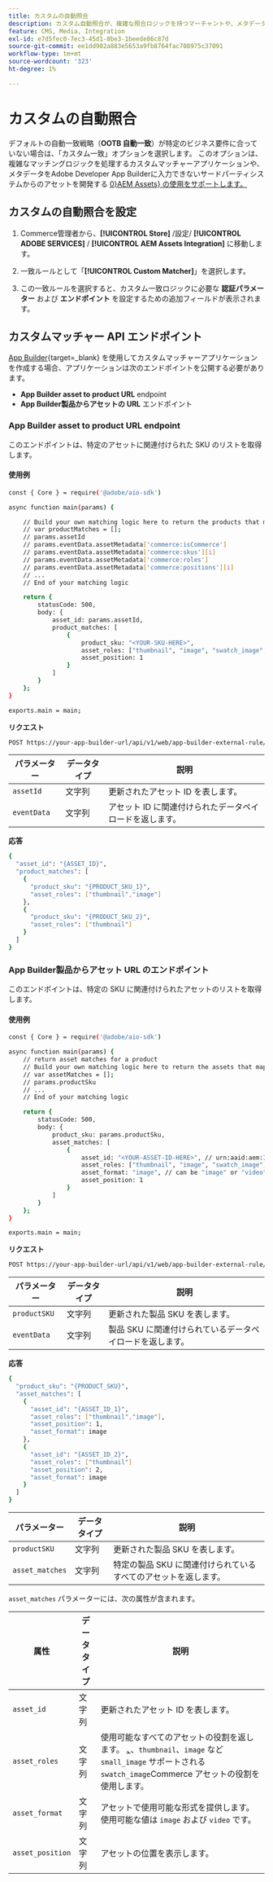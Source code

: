 ```yaml
---
title: カスタムの自動照合
description: カスタム自動照合が、複雑な照合ロジックを持つマーチャントや、メタデータをAEM Assetsに入力できないサードパーティシステムに依存するマーチャントにとって特に役立つ仕組みを説明します。
feature: CMS, Media, Integration
exl-id: e7d5fec0-7ec3-45d1-8be3-1beede86c87d
source-git-commit: ee1dd902a883e5653a9fb8764fac708975c37091
workflow-type: tm+mt
source-wordcount: '323'
ht-degree: 1%

---
```


# カスタムの自動照合

デフォルトの自動一致戦略（**OOTB 自動一致**）が特定のビジネス要件に合っていない場合は、「カスタム一致」オプションを選択します。 このオプションは、複雑なマッチングロジックを処理するカスタムマッチャーアプリケーションや、メタデータをAdobe Developer App Builderに入力できないサードパーティシステムからのアセットを開発する [0&rbrace;AEM Assets&rbrace; の使用をサポートします。](https://experienceleague.adobe.com/en/docs/commerce-learn/tutorials/adobe-developer-app-builder/introduction-to-app-builder)

## カスタムの自動照合を設定

1. Commerce管理者から、**[!UICONTROL Store]** /設定/ **[!UICONTROL ADOBE SERVICES]** / **[!UICONTROL AEM Assets Integration]** に移動します。

1. 一致ルールとして「**[!UICONTROL Custom Matcher]**」を選択します。

1. この一致ルールを選択すると、カスタム一致ロジックに必要な **認証パラメーター** および **エンドポイント** を設定するための追加フィールドが表示されます。

## カスタムマッチャー API エンドポイント

[App Builder](https://experienceleague.adobe.com/en/docs/commerce-learn/tutorials/adobe-developer-app-builder/introduction-to-app-builder){target=_blank} を使用してカスタムマッチャーアプリケーションを作成する場合、アプリケーションは次のエンドポイントを公開する必要があります。

* **App Builder asset to product URL** endpoint
* **App Builder製品からアセットの URL** エンドポイント

### App Builder asset to product URL endpoint

このエンドポイントは、特定のアセットに関連付けられた SKU のリストを取得します。

#### 使用例

```bash
const { Core } = require('@adobe/aio-sdk')

async function main(params) {

    // Build your own matching logic here to return the products that map to the assetId
    // var productMatches = [];
    // params.assetId
    // params.eventData.assetMetadata['commerce:isCommerce']
    // params.eventData.assetMetadata['commerce:skus'][i]
    // params.eventData.assetMetadata['commerce:roles']
    // params.eventData.assetMetadata['commerce:positions'][i]
    // ...
    // End of your matching logic

    return {
        statusCode: 500,
        body: {
            asset_id: params.assetId,
            product_matches: [
                {
                    product_sku: "<YOUR-SKU-HERE>",
                    asset_roles: ["thumbnail", "image", "swatch_image", "small_image"],
                    asset_position: 1
                }
            ]
        }
    };
}

exports.main = main;
```

**リクエスト**

```bash
POST https://your-app-builder-url/api/v1/web/app-builder-external-rule/asset-to-product
```

| パラメーター | データタイプ | 説明 |
| --- | --- | --- |
| `assetId` | 文字列 | 更新されたアセット ID を表します。 |
| `eventData` | 文字列 | アセット ID に関連付けられたデータペイロードを返します。 |

**応答**

```bash
{
  "asset_id": "{ASSET_ID}",
  "product_matches": [
    {
      "product_sku": "{PRODUCT_SKU_1}",
      "asset_roles": ["thumbnail","image"]
    },
    {
      "product_sku": "{PRODUCT_SKU_2}",
      "asset_roles": ["thumbnail"]
    }
  ]
}
```

### App Builder製品からアセット URL のエンドポイント

このエンドポイントは、特定の SKU に関連付けられたアセットのリストを取得します。

#### 使用例

```bash
const { Core } = require('@adobe/aio-sdk')

async function main(params) {
    // return asset matches for a product
    // Build your own matching logic here to return the assets that map to the productSku
    // var assetMatches = [];
    // params.productSku
    // ...
    // End of your matching logic

    return {
        statusCode: 500,
        body: {
            product_sku: params.productSku,
            asset_matches: [
                {
                    asset_id: "<YOUR-ASSET-ID-HERE>", // urn:aaid:aem:1aa1d5i2-17h8-40a7-a228-e3ur588deee1
                    asset_roles: ["thumbnail", "image", "swatch_image", "small_image"],
                    asset_format: "image", // can be "image" or "video"
                    asset_position: 1
                }
            ]
        }
    };
}

exports.main = main;
```

**リクエスト**

```bash
POST https://your-app-builder-url/api/v1/web/app-builder-external-rule/product-to-asset
```

| パラメーター | データタイプ | 説明 |
| --- | --- | --- |
| `productSKU` | 文字列 | 更新された製品 SKU を表します。 |
| `eventData` | 文字列 | 製品 SKU に関連付けられているデータペイロードを返します。 |

**応答**

```bash
{
  "product_sku": "{PRODUCT_SKU}",
  "asset_matches": [
    {
      "asset_id": "{ASSET_ID_1}",
      "asset_roles": ["thumbnail","image"],
      "asset_position": 1,
      "asset_format": image
    },
    {
      "asset_id": "{ASSET_ID_2}",
      "asset_roles": ["thumbnail"]
      "asset_position": 2,
      "asset_format": image     
    }
  ]
}
```

| パラメーター | データタイプ | 説明 |
| --- | --- | --- |
| `productSKU` | 文字列 | 更新された製品 SKU を表します。 |
| `asset_matches` | 文字列 | 特定の製品 SKU に関連付けられているすべてのアセットを返します。 |

`asset_matches` パラメーターには、次の属性が含まれます。

| 属性 | データタイプ | 説明 |
| --- | --- | --- |
| `asset_id` | 文字列 | 更新されたアセット ID を表します。 |
| `asset_roles` | 文字列 | 使用可能なすべてのアセットの役割を返します。 [、](https://experienceleague.adobe.com/en/docs/commerce-admin/catalog/products/digital-assets/product-image#image-roles)、`thumbnail`、`image` など `small_image` サポートされる `swatch_image`Commerce アセットの役割を使用します。 |
| `asset_format` | 文字列 | アセットで使用可能な形式を提供します。 使用可能な値は `image` および `video` です。 |
| `asset_position` | 文字列 | アセットの位置を表示します。 |
